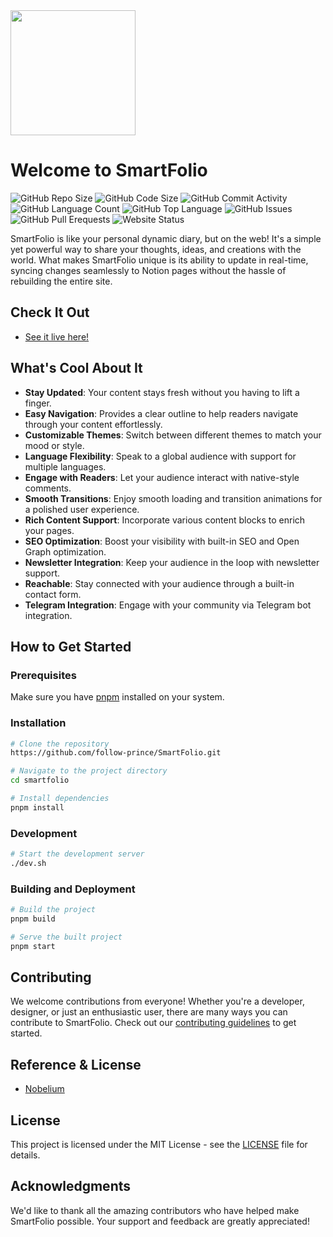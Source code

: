 <img src="https://princey.tech/assets/videos/Hi.gif" width="200px" />

# Welcome to SmartFolio
![GitHub Repo Size](https://img.shields.io/github/repo-size/follow-prince/SmartFolio?color=d62936&label=Repo%20Size&style=flat-square)
![GitHub Code Size](https://img.shields.io/github/languages/code-size/follow-prince/SmartFolio?color=e6a400&label=Code%20Size&style=flat-square)
![GitHub Commit Activity](https://img.shields.io/github/commit-activity/m/follow-prince/SmartFolio?color=138a3d&label=Commit%20Activity&style=flat-square)
![GitHub Language Count](https://img.shields.io/github/languages/count/follow-prince/SmartFolio?color=1f77b4&label=Total%20Languages&style=flat-square)
![GitHub Top Language](https://img.shields.io/github/languages/top/follow-prince/SmartFolio?color=7f0c7f&style=flat-square)
![GitHub Issues](https://img.shields.io/github/issues/follow-prince/SmartFolio?color=098f76&label=GitHub%20Issues&style=flat-square)
![GitHub Pull Erequests](https://img.shields.io/github/issues-pr/follow-prince/SmartFolio?color=2c324f&label=GitHub%20Pull%20Requests&style=flat-square)
![Website Status](https://img.shields.io/website?down_message=Down%20%26%20Offline&label=Website%20Status&up_message=Up%20%26%20Online&url=https%3A%2F%2Felavarasan.me)

SmartFolio is like your personal dynamic diary, but on the web! It's a simple yet powerful way to share your thoughts, ideas, and creations with the world. What makes SmartFolio unique is its ability to update in real-time, syncing changes seamlessly to Notion pages without the hassle of rebuilding the entire site.


## Check It Out

- [See it live here!](https://elavarasan.me)

## What's Cool About It

- **Stay Updated**: Your content stays fresh without you having to lift a finger.
- **Easy Navigation**: Provides a clear outline to help readers navigate through your content effortlessly.
- **Customizable Themes**: Switch between different themes to match your mood or style.
- **Language Flexibility**: Speak to a global audience with support for multiple languages.
- **Engage with Readers**: Let your audience interact with native-style comments.
- **Smooth Transitions**: Enjoy smooth loading and transition animations for a polished user experience.
- **Rich Content Support**: Incorporate various content blocks to enrich your pages.
- **SEO Optimization**: Boost your visibility with built-in SEO and Open Graph optimization.
- **Newsletter Integration**: Keep your audience in the loop with newsletter support.
- **Reachable**: Stay connected with your audience through a built-in contact form.
- **Telegram Integration**: Engage with your community via Telegram bot integration.

## How to Get Started

### Prerequisites

Make sure you have [pnpm](https://pnpm.io/) installed on your system.

### Installation

```bash
# Clone the repository
https://github.com/follow-prince/SmartFolio.git

# Navigate to the project directory
cd smartfolio

# Install dependencies
pnpm install
```

### Development

```bash
# Start the development server
./dev.sh
```

### Building and Deployment

```bash
# Build the project
pnpm build

# Serve the built project
pnpm start
```




## Contributing

We welcome contributions from everyone! Whether you're a developer, designer, or just an enthusiastic user, there are many ways you can contribute to SmartFolio. Check out our [contributing guidelines](CONTRIBUTING.md) to get started.

## Reference & License

- [Nobelium](https://nobelium.vercel.app/)


## License

This project is licensed under the MIT License - see the [LICENSE](LICENSE) file for details.

## Acknowledgments

We'd like to thank all the amazing contributors who have helped make SmartFolio possible. Your support and feedback are greatly appreciated!

